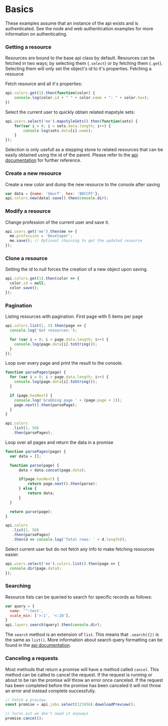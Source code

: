 # Basics
These examples assume that an instance of the api exists and is authenticated.
See the node and web authentication examples for more information on authenticating.

### Getting a resource
Resources are bound to the base api class by default. Resources can be fetched in
two ways; by selecting them (`.select`) or by fetching them (`.get`). Selecting them will only set the
object's id to it's properties. Fetching a resource

Fetch resource and all it's properties:

```js
api.colors.get(1).then(function(color) {
    console.log(color.id + " " + color.name + ": " + color.hex);
})
```

Select the current user to quickly obtain related mapstyle sets:

```js
api.users.select('me').mapstyleSets().then(function(sets) {
    for(var i = 0; i < sets.data.length; i++) {
        console.log(sets.data[i].name);
    }
});
```

Selection is only usefull as a stepping stone to related resources that can be easily obtained
using the id of the parent. Please refer to the [api documentation] for further reference.

### Create a new resource
Create a new color and dump the new resource to the console after saving

```js
var data = {name: 'Smurf', hex: '88CCFF'};
api.colors.new(data).save().then(console.dir);
```

### Modify a resource
Change profession of the current user and save it.

```js
api.users.get('me').then(me => {
  me.profession = 'Developer';
  me.save(); // Optional chaining to get the updated resource
});
```

### Clone a resource
Setting the id to null forces the creation of a new object upon saving.

```js
api.colors.get(1).then(color => {
  color.id = null;
  color.save();
});
```

### Pagination
Listing resources with pagination. First page with 5 items per page

```js
api.colors.list(1, 5).then(page => {
  console.log('Got resources:');

  for (var i = 0; i < page.data.length; i++) {
    console.log(page.data[i].toString());
  }
});
```

Loop over every page and print the result to the console.

```js
function parsePages(page) {
  for (var i = 0; i < page.data.length; i++) {
    console.log(page.data[i].toString());
  }

  if (page.hasNext) {
    console.log('Grabbing page ' + (page.page + 1));
    page.next().then(parsePage);
  }
}

api.colors
   .list(1, 50)
   .then(parsePages);
```

Loop over all pages and return the data in a promise

```js
function parsePages(page) {
  var data = [];

  function parse(page) {
      data = data.concat(page.data);

      if(page.hasNext) {
          return page.next().then(parse);
      } else {
          return data;
      }
  }

  return parse(page);
}

api.colors
   .list(1, 50)
   .then(parsePages)
   .then(d => console.log('Total rows: ' + d.length));
```


Select current user but do not fetch any info to make fetching resources easier.

```js
api.users.select('me').colors.list().then(page => {
  console.dir(page.data);
});
```

### Searching
Resource lists can be queried to search for specific records as follows:

```js
var query = {
  name: '^:test',
  scale_min: ['>:1', '<:10'],
}
api.layers.search(query).then(console.dir);
```

The `search` method is an extension of `list`. This means that `.search({})` is the same as
`list()`. More information about search query formatting can be found in the [api documentation].

### Canceling a requests
Most methods that return a promise will have a method called `cancel`. This method can be called
to cancel the request. If the request is running or about to be ran the promise will throw an error
once canceled. If the request has been completed before the promise has been canceled it will not
throw an error and instead complete successfully.

```js
// Fetch a preview
const promise = api.jobs.select(123456).downloadPreview();

// Turns out we don't need it anyways
promise.cancel();
```

[api documentation]: https://docs.maps4news.com/
